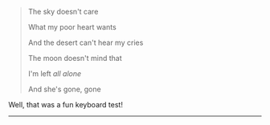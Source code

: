 > The sky doesn't care
>  
> What my poor heart wants 
>
> And the desert can't hear my cries
> 
> The moon doesn't mind that
> 
> I'm left _all alone_
>
> And she's gone, gone  
>

Well, that was a fun keyboard test!

----------------------------